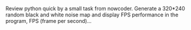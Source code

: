 Review python quick by a small task from nowcoder.
Generate a 320*240 random black and white noise map and display FPS performance in the program, FPS (frame per second)...
